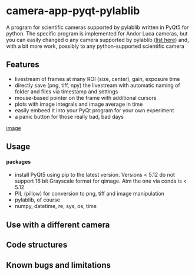 # camera-app-pyqt-pylablib
A program for scientific cameras supported by pylablib written in PyQt5 for python.
The specific program is implemented for Andor Luca cameras, but you can easily changed o any camera supported by pylablib ([list here](https://pylablib.readthedocs.io/en/latest/devices/cameras_root.html)) and, with a bit more work, possibly to any python-supported scientific camera

## Features
  - livestream of frames at many ROI (size, center), gain, exposure time
  - directly save (png, tiff, npy) the livestream with automatic naming of folder and files via timestamp and settings
  - mouse-based pointer on the frame with additional cursors
  - plots with image integrals and image average in time
  - easily embeed it into your PyQt program for your own experiment
  - a panic button for those really bad, bad days

[image](img/program_screenshot_darktheme.PNG)

## Usage

#### packages
- install PyQt5 using pip to the latest version. Versions < 5.12 do not support 16 bit Grayscale format for qimage. Atm the one via conda is < 5.12
- PIL (pillow) for conversion to png, tiff and image manipulation
- pylablib, of course
- numpy, datetime, re, sys, os, time

## Use with a different camera

## Code structures

## Known bugs and limitations

